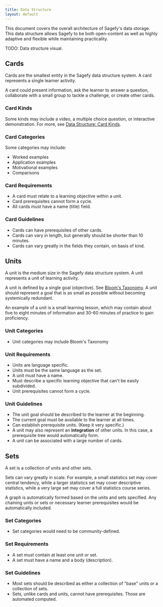 ```yaml
---
title: Data Structure
layout: default
---
```


This document covers the overall architecture of Sagefy's data storage. This data structure allows Sagefy to be both open-content as well as highly adaptive and flexible while maintaining practicality.

TODO: Data structure visual.

Cards
-----

Cards are the smallest entity in the Sagefy data structure system. A card represents a single learner activity.

A card could present information, ask the learner to answer a question, collaborate with a small group to tackle a challenge, or create other cards.

### Card Kinds

Some kinds may include a video, a multiple choice question, or interactive demonstration. For more, see [Data Structure: Card Kinds](/data_structure/cards).

### Card Categories

Some categories may include:

- Worked examples
- Application examples
- Motivational examples
- Comparisons

### Card Requirements

- A card must relate to a learning objective within a unit.
- Card prerequisites cannot form a cycle.
- All cards must have a name (title) field.

### Card Guidelines

- Cards can have prerequisites of other cards.
- Cards can vary in length, but generally should be shorter than 10 minutes.
- Cards can vary greatly in the fields they contain, on basis of kind.

Units
-----

A unit is the medium size in the Sagefy data structure system. A unit represents a unit of learning activity.

A unit is defined by a single goal (objective). See [Bloom's Taxonomy](http://en.wikipedia.org/wiki/Bloom's_taxonomy). A unit should represent a goal that is as small as possible without becoming systemically redundant.

An example of a unit is a small learning lesson, which may contain about five to eight minutes of information and 30-60 minutes of practice to gain proficiency.

### Unit Categories

- Unit categories may include Bloom's Taxonomy

### Unit Requirements

- Units are language specific.
- Units must be the same language as the set.
- A unit must have a name.
- Must describe a specific learning objective that can't be easily subdivided.
- Unit prerequisites cannot form a cycle.

### Unit Guidelines

- The unit goal should be described to the learner at the beginning.
- The current goal must be available to the learner at all times.
- Can establish prerequisite units. (Keep it very specific.)
- A unit may also represent an **integration** of other units. In this case, a prerequisite tree would automatically form.
- A unit can be associated with a large number of cards.

Sets
----

A set is a collection of units and other sets.

Sets can vary greatly in scale. For example, a small statistics set may cover central tendency, while a larger statistics set may cover descriptive statistics, while a very large set may cover a full statistics course series.

A graph is automatically formed based on the units and sets specified. Any chaining units or sets or necessary learner prerequisites would be automatically included.

### Set Categories

- Set categories would need to be community-defined.

### Set Requirements

- A set must contain at least one unit or set.
- A set must have a name and a body (description).

### Set Guidelines

- Most sets should be described as either a collection of "base" units or a collection of sets.
- Sets, unlike cards and units, cannot have prerequisites. Those are automated computed.
